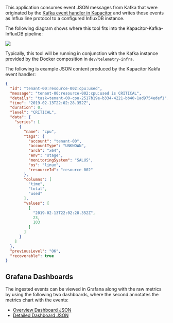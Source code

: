 This application consumes event JSON messages from Kafka that were originated by the
[Kafka event handler in Kapacitor](https://docs.influxdata.com/kapacitor/v1.5/event_handlers/kafka/)
and writes those events as Influx line protocol to a configured InfluxDB instance.

The following diagram shows where this tool fits into the Kapacitor-Kafka-InfluxDB pipeline:

![](docs/kapacitor-kafka-ingest.drawio.png)

Typically, this tool will be running in conjunction with the Kafka instance provided by the
Docker composition in `dev/telemetry-infra`.

The following is example JSON content produced by the Kapacitor Kakfa event handler:

```json
{
  "id": "tenant-00:resource-002:cpu:used",
  "message": "tenant-00:resource-002:cpu:used is CRITICAL",
  "details": "task=tenant-00-cpu-2517b19e-b334-4221-bb40-1ad9754edef1",
  "time": "2019-02-13T22:02:28.352Z",
  "duration": 0,
  "level": "CRITICAL",
  "data": {
    "series": [
      {
        "name": "cpu",
        "tags": {
          "account": "tenant-00",
          "accountType": "UNKNOWN",
          "arch": "x64",
          "env": "stage",
          "monitoringSystem": "SALUS",
          "os": "linux",
          "resourceId": "resource-002"
        },
        "columns": [
          "time",
          "total",
          "used"
        ],
        "values": [
          [
            "2019-02-13T22:02:28.352Z",
            23,
            103
          ]
        ]
      }
    ]
  },
  "previousLevel": "OK",
  "recoverable": true
}
```

## Grafana Dashboards

The ingested events can be viewed in Grafana along with the raw metrics by using the following two dashboards, 
where the second annotates the metrics chart with the events:
- [Overview Dashboard JSON](grafana-dashboards/Overview.json)
- [Detailed Dashboard JSON](grafana-dashboards/Detailed.json)